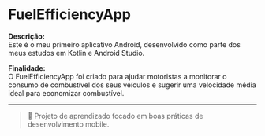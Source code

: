 # FuelEfficiencyApp

**Descrição:**  
Este é o meu primeiro aplicativo Android, desenvolvido como parte dos meus estudos em Kotlin e Android Studio.

**Finalidade:**  
O FuelEfficiencyApp foi criado para ajudar motoristas a monitorar o consumo de combustível dos seus veículos e sugerir uma velocidade média ideal para economizar combustível.

---

> 🚀 Projeto de aprendizado focado em boas práticas de desenvolvimento mobile.
